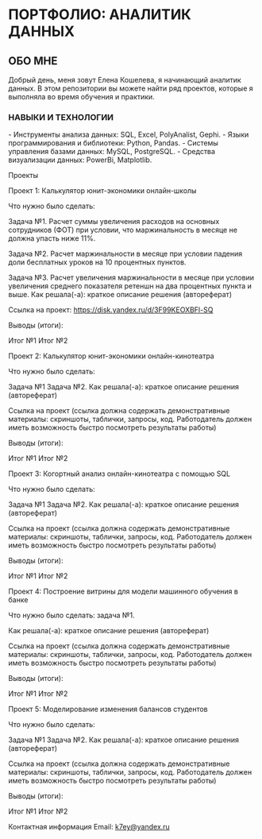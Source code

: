 <h1>ПОРТФОЛИО: АНАЛИТИК ДАННЫХ</h1>
<h2>ОБО МНЕ </h2>
Добрый день, меня зовут Елена Кошелева, я начинающий аналитик данных.
В этом репозитории вы можете найти ряд проектов, которые я выполняла во время обучения и практики.

<h3>НАВЫКИ И ТЕХНОЛОГИИ</h3>
- Инструменты анализа данных: SQL, Excel, PolyAnalist, Gephi.
- Языки программирования и библиотеки: Python, Pandas.
- Системы управления базами данных: MySQL, PostgreSQL.
- Средства визуализации данных: PowerBi, Matplotlib.

Проекты

Проект 1: Калькулятор юнит-экономики онлайн-школы

Что нужно было сделать:

Задача №1.
Расчет суммы увеличения расходов на основных сотрудников (ФОТ) при условии, что маржинальность в месяце не должна упасть ниже 11%.

Задача №2.
Расчет маржинальности в месяце при условии падения доли бесплатных уроков на 10 процентных пунктов.

Задача №3.
Расчет увеличения маржинальности в месяце при условии увеличения среднего показателя ретеншн на два процентных пункта и выше.
Как решала(-а): краткое описание решения (автореферат)

Ссылка на проект: https://disk.yandex.ru/d/3F99KEOXBFl-SQ

Выводы (итоги):

Итог №1
Итог №2

Проект 2: Калькулятор юнит-экономики онлайн-кинотеатра

Что нужно было сделать:

Задача №1
Задача №2.
Как решала(-а): краткое описание решения (автореферат)

Ссылка на проект (ссылка должна содержать демонстративные материалы: скриншоты, таблички, запросы, код. Работодатель должен иметь возможность быстро посмотреть результаты работы)

Выводы (итоги):

Итог №1
Итог №2


Проект 3: Когортный анализ онлайн-кинотеатра с помощью SQL

Что нужно было сделать:

Задача №1
Задача №2.
Как решала(-а): краткое описание решения (автореферат)

Ссылка на проект (ссылка должна содержать демонстративные материалы: скриншоты, таблички, запросы, код. Работодатель должен иметь возможность быстро посмотреть результаты работы)

Выводы (итоги):

Итог №1
Итог №2

Проект 4: Построение витрины для модели машинного обучения в банке

Что нужно было сделать: задача №1.

Как решала(-а): краткое описание решения (автореферат)

Ссылка на проект (ссылка должна содержать демонстративные материалы: скриншоты, таблички, запросы, код. Работодатель должен иметь возможность быстро посмотреть результаты работы)

Выводы (итоги):

Итог №1
Итог №2

Проект 5: Моделирование изменения балансов студентов

Что нужно было сделать:

Задача №1
Задача №2.
Как решала(-а): краткое описание решения (автореферат)

Ссылка на проект (ссылка должна содержать демонстративные материалы: скриншоты, таблички, запросы, код. Работодатель должен иметь возможность быстро посмотреть результаты работы)

Выводы (итоги):

Итог №1
Итог №2

Контактная информация
Email: k7ey@yandex.ru


  

<!---
Elena-DAS/Elena-DAS is a ✨ special ✨ repository because its `README.md` (this file) appears on your GitHub profile.
You can click the Preview link to take a look at your changes.
--->
